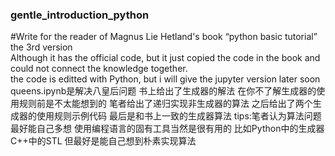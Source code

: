 ### gentle_introduction_python
#Write for the reader of Magnus Lie Hetland's book “python basic tutorial” the 3rd version  
  Although it has the official code, but it just copied the code in the book and could not connect the knowledge together.  
  the code is editted with Python, but i will give the jupyter version later soon
  queens.ipynb是解决八皇后问题 书上给出了生成器的解法 在你不了解生成器的使用规则前是不太能想到的 笔者给出了递归实现非生成器的算法 之后给出了两个生成器的使用规则示例代码 最后是和书上一致的生成器算法
  tips:笔者认为算法问题最好能自己多想 使用编程语言的固有工具当然是很有用的 比如Python中的生成器 C++中的STL 但最好是能自己想到朴素实现算法
